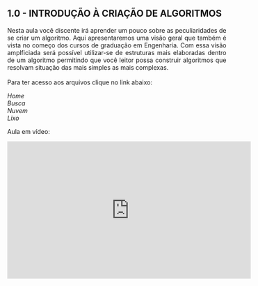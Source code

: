 <link rel="stylesheet" href="https://cdnjs.cloudflare.com/ajax/libs/font-awesome/4.7.0/css/font-awesome.min.css">

<h2>1.0 - INTRODUÇÃO À CRIAÇÃO DE ALGORITMOS</h2>

<p align="justify"> Nesta aula você discente irá aprender um pouco sobre as peculiaridades de se criar um algoritmo. Aqui apresentaremos uma visão geral que também é vista no começo dos cursos de graduação em Engenharia. Com essa visão amplficiada será possível utilizar-se de estruturas mais elaboradas dentro de um algoritmo permitindo que você leitor possa construir algoritmos que resolvam situação das mais simples as mais complexas.<br>
<br>
Para ter acesso aos arquivos clique no link abaixo:<br>
</p>

<div><i class="fa fa-folder">Home</i></div>
<div><i class="fa fa-search">Busca</i></div>
<div><i class="fa fa-cloud">Nuvem</i></div>
<div><i class="fa fa-trash">Lixo</i></div>

Aula em vídeo:<br>
<iframe width="560" height="315" src="https://www.youtube.com/embed/ydczMo1z8Rg" title="YouTube video player" frameborder="0" allow="accelerometer; autoplay; clipboard-write; encrypted-media; gyroscope; picture-in-picture" allowfullscreen></iframe>



